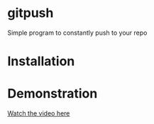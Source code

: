 # gitpush

Simple program to constantly push to your repo

# Installation


# Demonstration
[Watch the video here](./docs/demo.mp4)